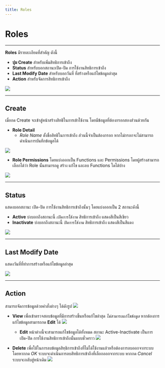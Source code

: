 ```yaml
---
title: Roles
---
```

# Roles
---
**Roles** มีรายละเอียดที่สำคัญ ดังนี้
* **ปุม Create** สำหรับเพิ่มสิทธิการเข้าถึง
* **Status** สำหรับบอกสถานะเปิด-ปิด การใช้งานสิทธิการเข้าถึง
* **Last Modify Date** สำหรับบอกวันที่ ที่สร้างหรือแก้ไขข้อมูลล่าสุด
* **Action** สำหรับจัดการสิทธิการเข้าถึง

![](/img/user-roles.jpeg)

---
## **Create**
เมื่อกด Create จะเข้าสู่หน้าสร้างสิทธิในการเข้าใช้งาน โดยมีข้อมูลที่ต้องกรอกสองส่วนด้วยกัน
* **Role Detail**
    * _Role Name_ ตั้งชื่อสิทธิในการเข้าถึง ส่วนนี้จำเป็นต้องกรอก หากไม่กรอกจะไม่สามารถดำเนินการบันทึกข้อมูลได้

![](/img/roles-rolename.jpeg)

* **Role Permissions** โดยแบ่งออกเป็น Functions และ Permissions โดยผู้สร้างสามารถเลือกได้ว่า Role นั้นสามารถดู สร้าง แก้ไข และลบ Functions ใดได้บ้าง

![](/img/roles-rolepermiss.jpeg)

---
## **Status**
แสดงบอกสถานะ เปิด-ปิด การใช้งานสิทธิการเข้าถึงนั้นๆ โดยแบ่งออกเป็น 2 สถานะดังนี้
* **Active** บ่งบอกถึงสถานะนี้ _เปิดการใช้งาน_ สิทธิการเข้าถึง แสดงสีเป็นสีเขียว
* **Inactivate** บ่งบอกถึงสถานะนี้ _ปิดการใช้งาน_ สิทธิการเข้าถึง แสดงสีเป็นสีแดง

![](/img/roles-status.jpeg)

---
## **Last Modify Date**
แสดงวันที่ที่ทำการสร้างหรือแก้ไขข้อมูลล่าสุด

![](/img/roles-lastmodify.jpeg)

---
## **Action**
สามารถจัดการข้อมูลด้วยคำสั่งต่างๆ ได้ดังรูป
![](/img/roles-action.jpeg)
* **View**
เพื่อเข้าตรวจสอบข้อมูลที่มีการสร้างขึ้นหรือแก้ไขล่าสุด _ไม่สามารถแก้ไขข้อมูล_  หากต้องการแก้ไขข้อมูลสามารถกด **Edit** ได้
![](/img/roles-view.jpeg)
    * **Edit** หน้าต่างนี้จะสามารถแก้ไขข้อมูลได้ทั้งหมด สถานะ Active-Inactivate เป็นการเปิด-ปิด การใช้งานสิทธิการเข้าถึงนั้นแบบชั่วคราว
    ![](/img/roles-edit.jpeg)

* **Delete**
เพื่อใช้ในการลบข้อมูลสิทฺธิการเข้าถึงที่ไม่ได้ใช้งานแล้วหรือต้องการลบออกจากระบบ โดยหากกด _OK_ ระบบจะดำเนินการลบสิทธิการเข้าถึงที่เลือกออกจากระบบ หากกด _Cancel_ ระบบจะกลับสู่หน้าเดิม
![](/img/roles-delete.jpeg)